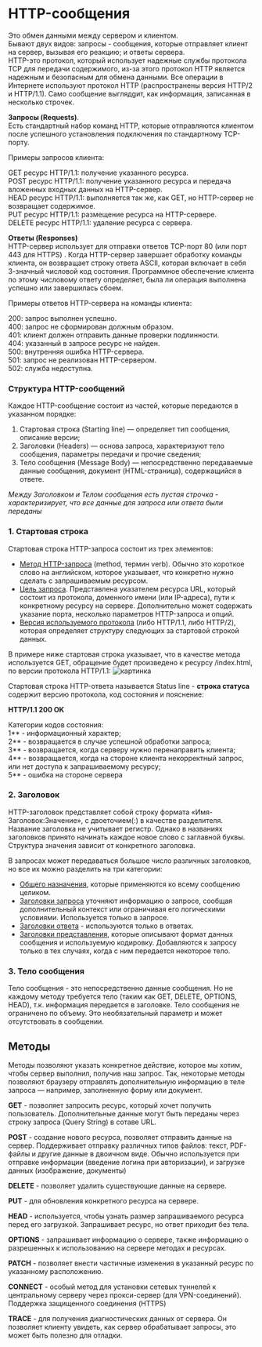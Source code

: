 # HTTP-сообщения #   

Это обмен данными между сервером и клиентом.  
Бывают двух видов: запросы - сообщения, которые отправляет клиент на сервер, вызывая его реакцию; и ответы сервера.  
HTTP-это протокол, который использует надежные службы протокола ТСР для передачи содержимого, из-за этого протокол HTTP является надежным и безопасным для обмена данными. Все операции в Интернете используют протокол HTTP (распространены версия HTTP/2 и HTTP/1.1). Само сообщение выглядgит, как информация, записанная в несколько строчек.  

**Запросы (Requests)**.  
Есть стандартный набор команд HTTP, которые отправляются клиентом после успешного установления подключения по стандартному TCP-порту.  

Примеры запросов клиента:  

GET ресурс HTTP/1.1: получение указанного ресурса.  
POST ресурс HTTP/1.1: получение указанного ресурса и передача вложенных входных данных на HTTP-сервер.  
HEAD ресурс HTTP/1.1: выполняется так же, как GET, но HTTP-сервер не возвращает содержимое.  
PUT ресурс HTTP/1.1: размещение ресурса на HTTP-сервере.  
DELETE ресурс HTTP/1.1: удаление ресурса с сервера.


**Ответы (Responses)**  
HTTP-сервер использует для отправки ответов TCP-порт 80 (или порт 443 для HTTPS) . Когда HTTP-сервер завершает обработку команды клиента, он возвращает строку ответа ASCII, которая включает в себя 3-значный числовой код состояния. Программное обеспечение клиента по этому числовому ответу определяет, была ли операция выполнена успешно или завершилась сбоем.   

Примеры ответов HTTP-сервера на команды клиента:

200: запрос выполнен успешно.  
400: запрос не сформирован должным образом.  
401: клиент должен отправить данные проверки подлинности.  
404: указанный в запросе ресурс не найден.  
500: внутренняя ошибка HTTP-сервера.  
501: запрос не реализован HTTP-сервером.  
502: служба недоступна.

### Структура HTTP-сообщений ###
 
Каждое HTTP-сообщение состоит из частей, которые передаются в указанном порядке:   
1. Стартовая строка (Starting line) — определяет тип сообщения, описание версии;  
2. Заголовки (Headers) — основа запроса, характеризуют тело сообщения, параметры передачи и прочие сведения;  
3. Тело сообщения (Message Body) — непосредственно передаваемые данные сообщения, документ (HTML-страница), содержащийся в ответе.  

*Между Заголовком и Телом сообщения есть пустая строчка - характеризирует, что все данные для запроса или ответа были переданы*  
 

### 1. Стартовая строка ###  
Стартовая строка HTTP-запроса состоит из трех элементов:

 - <u>Метод HTTP-запроса</u> (method, термин verb). Обычно это короткое слово на английском, которое указывает, что конкретно нужно сделать с запрашиваемым ресурсом. 
 - <u>Цель запроса</u>. Представлена указателем ресурса URL, который состоит из протокола, доменного имени (или IP-адреса), пути к конкретному ресурсу на сервере. Дополнительно может содержать указание порта, несколько параметров HTTP-запроса и опций.
 - <u>Версия используемого протокола</u> (либо HTTP/1.1, либо HTTP/2), которая определяет структуру следующих за стартовой строкой данных. 

В примере ниже стартовая строка указывает, что в качестве метода используется GET, обращение будет произведено к ресурсу /index.html, по версии протокола HTTP/1.1:
  ![картинка](https://selectel.ru/blog/wp-content/uploads/2022/06/image.png)   

  
Стартовая строка HTTP-ответа называется Status line - **строка статуса** содержит версию протокола, код состояния и пояснение:  

**HTTP/1.1 200 OK**   

Категории кодов состояния:  
1** - информационный характер;  
2** - возвращается в случае успешной обработки запроса;  
3** - возвращается, когда серверу нужно перенаправить клиента;  
4** - возвращается, когда на стороне клиента некорректный запрос, или нет доступа к запрашиваемому ресурсу;  
5** - ошибка на стороне сервера
### 2. Заголовок ###  
HTTP-заголовок представляет собой строку формата «Имя-Заголовок:Значение», с двоеточием(:) в качестве разделителя. Название заголовка не учитывает регистр. Однако в названиях заголовков принято начинать каждое новое слово с заглавной буквы. Структура значения зависит от конкретного заголовка. 

В запросах может передаваться большое число различных заголовков, но все их можно разделить на три категории:

- <u>Общего назначения</u>, которые применяются ко всему сообщению целиком.
- <u>Заголовки запроса</u> уточняют информацию о запросе, сообщая дополнительный контекст или ограничивая его логическими условиями. Используется только в запросе.  
- <u>Заголовки ответа</u> - используются только в ответах.
- <u>Заголовки представления</u>, которые описывают формат данных сообщения и используемую кодировку. Добавляются к запросу только в тех случаях, когда с ним передается некоторое тело.  

### 3. Тело сообщения ###

Тело сообщения - это непосредственно данные сообщения. Но не каждому методу требуется тело (таким как GET, DELETE, OPTIONS, HEAD), т.к. информация передается в заголовке.  Тело сообщения не ограничено по объему. Это необязательный параметр и может отсутствовать в сообщении.

  ## Методы ##  

Методы позволяют указать конкретное действие, которое мы хотим, чтобы сервер выполнил, получив наш запрос. Так, некоторые методы позволяют браузеру отправлять дополнительную информацию в теле запроса — например, заполненную форму или документ.  

**GET** - позволяет запросить ресурс, который хочет получить пользователь. Дополнительные данные могут быть переданы через строку запроса (Query String) в сотаве URL.  

**POST** - создание нового ресурса, позволяет отправить данные на сервер. Поддерживает отправку различных типов файлов: текст, PDF-файлы и другие данные в двоичном виде. Обычно используется при отправке информации (введение логина при авторизации), и загрузке данных (изображение, документы)  

**DELETE** - позволяет удалить существующие данные на сервере.  

**PUT** - для обновления конкретного ресурса на сервере.  

**HEAD** - используется, чтобы узнать размер запрашиваемого ресурса перед его загрузкой. Запрашивает ресурс, но ответ приходит без тела.  

**OPTIONS** - запрашивает информацию о сервере, также информацию о разрешенных к использованию на сервере методах и ресурсах.  

**PATCH** - позволяет внести частичные изменения в указанный ресурс по указанному расположению.  

**CONNECT** - особый метод для установки сетевых туннелей к центральному серверу через прокси-сервер (для VPN-соединений). Поддержка защищенного соединения (HTTPS)  

**TRACE** -  для получения диагностических данных от сервера. Он позволяет клиенту увидеть, как сервер обрабатывает запросы, это может быть полезно для отладки.